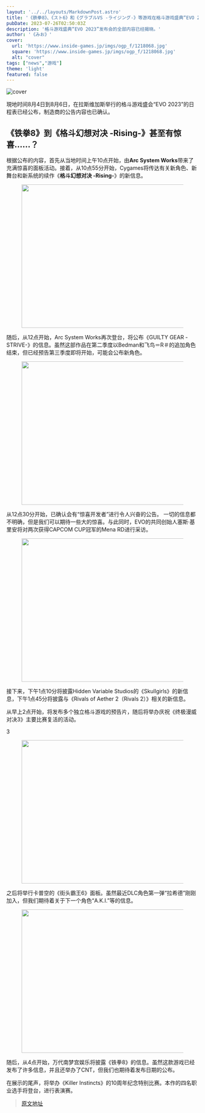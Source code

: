 ```yaml
---
layout: '../../layouts/MarkdownPost.astro'
title: '《鉄拳8》、《スト6》和《グラブルVS -ライジング-》等游戏在格斗游戏盛典“EVO 2023”发布会上有惊喜宣布！'
pubDate: 2023-07-26T02:50:03Z
description: '格斗游戏盛典“EVO 2023”发布会的全部内容已经揭晓。'
author: '《みお》'
cover:
  url: 'https://www.inside-games.jp/imgs/ogp_f/1218068.jpg'
  square: 'https://www.inside-games.jp/imgs/ogp_f/1218068.jpg'
  alt: "cover"
tags: ["news","游戏"]
theme: 'light'
featured: false
---
```


![cover](https://www.inside-games.jp/imgs/ogp_f/1218068.jpg)

<figure class="ctms-editor-twitter"><blockquote class="twitter-tweet" data-conversation=""><a href="https://twitter.com/EVO/status/1683888862060482560?s=20"></a></blockquote><script async="" charset="utf-8" src="https://platform.twitter.com/widgets.js"></script></figure>

現地时间8月4日到8月6日，在拉斯维加斯举行的格斗游戏盛会“EVO 2023”的日程表已经公布，制造商的公告内容也已确认。

## 《铁拳8》到《格斗幻想对决 -Rising-》甚至有惊喜……？

根据公布的内容，首先从当地时间上午10点开始，由<b>Arc System Works</b>带来了充满惊喜的面板活动。接着，从10点55分开始，Cygames将传达有关新角色、新舞台和新系统的续作《<b>格斗幻想对决 -Rising-</b>》的新信息。

<figure class="ctms-editor-image"><img src="https://www.inside-games.jp/imgs/zoom/1218074.png" class="inline-article-image" width="670" height="376"></figure>

随后，从12点开始，Arc System Works再次登台，将公布《GUILTY GEAR -STRIVE-》的信息。虽然这部作品在第二季度以Bedman和飞鸟＝R＃的追加角色结束，但已经预告第三季度即将开始，可能会公布新角色。

<figure class="ctms-editor-image"><img src="https://www.inside-games.jp/imgs/zoom/1218075.png" class="inline-article-image" width="670" height="376"></figure>

从12点30分开始，已确认会有“惊喜开发者”进行令人兴奋的公告。
一切的信息都不明确，但是我们可以期待一些大的惊喜。与此同时，EVO的共同创始人塞斯·基里安将对两次获得CAPCOM CUP冠军的Mena RD进行采访。</p><figure class="ctms-editor-image"><img src="https://www.inside-games.jp/imgs/zoom/1218076.png" class="inline-article-image" width="670" height="376"></figure><p>接下来，下午1点10分将披露Hidden Variable Studios的《Skullgirls》的新信息，下午1点45分将披露与《Rivals of Aether 2（Rivals 2）》相关的新信息。</p><p>从早上2点开始，将发布多个独立格斗游戏的预告片，随后将举办庆祝《终极漫威对决3》主要比赛复活的活动。</p><p>3</p><figure class="ctms-editor-image"><img src="https://www.inside-games.jp/imgs/zoom/1218077.png" class="inline-article-image" width="670" height="376"></figure><p>之后将举行卡普空的《街头霸王6》面板。虽然最近DLC角色第一弹“拉希德”刚刚加入，但我们期待着关于下一个角色“A.K.I.”等的信息。</p><figure class="ctms-editor-image"><img src="https://www.inside-games.jp/imgs/zoom/1218078.png" class="inline-article-image" width="670" height="376"></figure><p>随后，从4点开始，万代南梦宫娱乐将披露《铁拳8》的信息。虽然这款游戏已经发布了许多信息，并且还举办了CNT，但我们也期待着发布日期的公布。</p><p>在展示的尾声，将举办《Killer Instincts》的10周年纪念特别比赛。本作的四名职业选手将登台，进行表演赛。</p>

>[原文地址](https://www.inside-games.jp/article/2023/07/26/147412.html)  